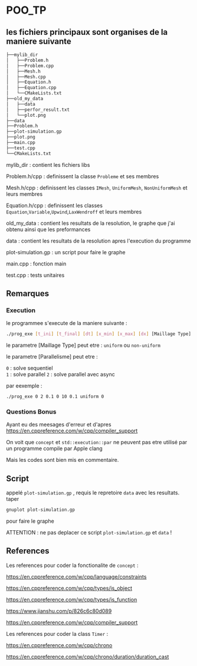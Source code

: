 # POO_TP

## les fichiers principaux sont organises de la maniere suivante

```bash
├──mylib_dir
│   ├──Problem.h
│   ├──Problem.cpp
│   ├──Mesh.h
│   ├──Mesh.cpp
│   ├──Equation.h
│   ├──Equation.cpp
│   └──CMakeLists.txt
├──old_my_data
│   ├──data
│   ├──perfor_result.txt
│   └──plot.png
├──data
├──Problem.h
├──plot-simulation.gp
├──plot.png
├──main.cpp
├──test.cpp
└──CMakeLists.txt
```
mylib_dir : contient les fichiers libs

Problem.h/cpp : definissent la classe `Probleme` et ses membres

Mesh.h/cpp : definissent les classes `IMesh`, `UniformMesh`, `NonUniformMesh` et leurs membres

Equation.h/cpp : definissent les classes `Equation`,`Variable`,`Upwind`,`LaxWendroff` et leurs membres

old_my_data : contient les resultats de la resolution, le graphe que j'ai obtenu ainsi que les preformances

data : contient les resultats de la resolution apres l'execution du programme

plot-simulation.gp : un script pour faire le graphe

main.cpp : fonction main

test.cpp : tests unitaires 

## Remarques  

### Execution 

le programmee s'execute de la maniere suivante : 
```bash
./prog_exe [t_ini] [t_final] [dt] [x_min] [x_max] [dx] [Maillage Type] [Parallelisme]
```
le parametre [Maillage Type] peut etre : `uniform` ou `non-uniform`

le parametre [Parallelisme] peut etre : 

`0` : solve sequentiel  
`1` : solve parallel
`2` : solve parallel avec async

par eexemple : 
```bash
./prog_exe 0 2 0.1 0 10 0.1 uniform 0
```

### Questions Bonus

Ayant eu des meesages d'erreur et d'apres https://en.cppreference.com/w/cpp/compiler_support

On voit que `concept` et `std::execution::par` ne peuvent pas etre utilisé par un programme compile par Apple clang

Mais les codes sont bien mis en commentaire.


## Script  

appelé `plot-simulation.gp` , requis le repretoire `data` avec les resultats.
taper 

```bash
gnuplot plot-simulation.gp 
```
pour faire le graphe

ATTENTION : ne pas deplacer ce script `plot-simulation.gp` et `data` !

## References

Les references pour coder la fonctionalite de `concept` :


https://en.cppreference.com/w/cpp/language/constraints

https://en.cppreference.com/w/cpp/types/is_object

https://en.cppreference.com/w/cpp/types/is_function

https://www.jianshu.com/p/826c6c80d089

https://en.cppreference.com/w/cpp/compiler_support

Les references pour coder la class `Timer` :

https://en.cppreference.com/w/cpp/chrono

https://en.cppreference.com/w/cpp/chrono/duration/duration_cast
